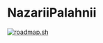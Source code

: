 # NazariiPalahnii

<a href="https://roadmap.sh"><img src="https://roadmap.sh/card/wide/64c372d8e244f2be6a48813a?variant=dark&roadmaps=" alt="roadmap.sh"/></a>
